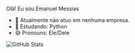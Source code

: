 Olá! Eu sou Emanuel Messias 

- 🔭 Atualmente não atuo em nenhuma empresa.
- 🌱 Estudando: Python
- 😄 Pronouns: Ele/Dele

![GitHub Stats](https://github-readme-stats.vercel.app/api?username=SiManu&theme=radical)
